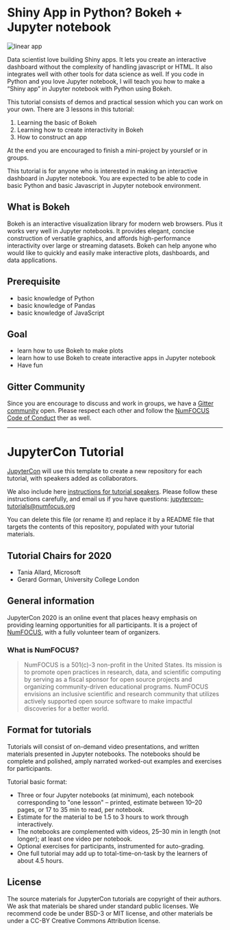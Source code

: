 # Shiny App in Python? Bokeh + Jupyter notebook

![linear app](https://github.com/jupytercon/2020-Cheukting/raw/master/images/line_reg.gif)

Data scientist love building Shiny apps. It lets you create an interactive dashboard without the complexity of handling javascript or HTML. It also integrates well with other tools for data science as well. If you code in Python and you love Jupyter notebook, I will teach you how to make a “Shiny app” in Jupyter notebook with Python using Bokeh.

This tutorial consists of demos and practical session which you can work on your own. There are 3 lessons in this tutorial:

1. Learning the basic of Bokeh
2. Learning how to create interactivity in Bokeh
3. How to construct an app

At the end you are encouraged to finish a mini-project by yourslef or in groups.

This tutorial is for anyone who is interested in making an interactive dashboard in Jupyter notebook. You are expected to be able to code in basic Python and basic Javascript in Jupyter notebook environment.

## What is Bokeh

Bokeh is an interactive visualization library for modern web browsers. Plus it works very well in Jupyter notebooks. It provides elegant, concise construction of versatile graphics, and affords high-performance interactivity over large or streaming datasets. Bokeh can help anyone who would like to quickly and easily make interactive plots, dashboards, and data applications.

## Prerequisite

* basic knowledge of Python
* basic knowledge of Pandas
* basic knowledge of JavaScript

## Goal

* learn how to use Bokeh to make plots
* learn how to use Bokeh to create interactive apps in Jupyter notebook
* Have fun

## Gitter Community

Since you are encourage to discuss and work in groups, we have a [Gitter community](https://gitter.im/jupytercon-2020-Cheukting/community?utm_source=share-link&utm_medium=link&utm_campaign=share-link) open. Please respect each other and follow the [NumFOCUS Code of Conduct](https://numfocus.org/code-of-conduct) ther as well.

---

# JupyterCon Tutorial

[JupyterCon](https://jupytercon.com) will use this template to create a new repository for each tutorial, with speakers added as collaborators. 

We also include here [instructions for tutorial speakers](https://github.com/jupytercon/tutorial2020/blob/master/Tutorial_Speakers_Guide.md). 
Please follow these instructions carefully, and email us if you have questions: [jupytercon-tutorials@numfocus.org](mailto:jupytercon-tutorials@numfocus.org)

You can delete this file (or rename it) and replace it by a README file that targets the contents of this repository, populated with your tutorial materials.

## Tutorial Chairs for 2020

- Tania Allard, Microsoft
- Gerard Gorman, University College London

## General information

JupyterCon 2020 is an online event that places heavy emphasis on providing learning opportunities for all participants. 
It is a project of [NumFOCUS](https://numfocus.org), with a fully volunteer team of organizers.

### What is NumFOCUS?

> NumFOCUS is a 501(c)-3 non-profit in the United States. 
Its mission is to promote open practices in research, data, and scientific computing by serving as a fiscal sponsor for open source projects and organizing community-driven educational programs. 
NumFOCUS envisions an inclusive scientific and research community that utilizes actively supported open source software to make impactful discoveries for a better world.

## Format for tutorials

Tutorials will consist of on-demand video presentations, and written materials presented in Jupyter notebooks. 
The notebooks should be complete and polished, amply narrated worked-out examples and exercises for participants. 

Tutorial basic format:

- Three or four Jupyter notebooks (at minimum), each notebook corresponding to "one lesson" – printed, estimate between 10–20 pages, or 17 to 35 min to read, per notebook.
- Estimate for the material to be 1.5 to 3 hours to work through interactively.
- The notebooks are complemented with videos, 25–30 min in length (not longer); at least one video per notebook.
- Optional exercises for participants, instrumented for auto-grading.
- One full tutorial may add up to total-time-on-task by the learners of about 4.5 hours.

## License

The source materials for JupyterCon tutorials are copyright of their authors. 
We ask that materials be shared under standard public licenses. We recommend code be under BSD-3 or MIT license, and other materials be under a CC-BY Creative Commons Attribution license.
